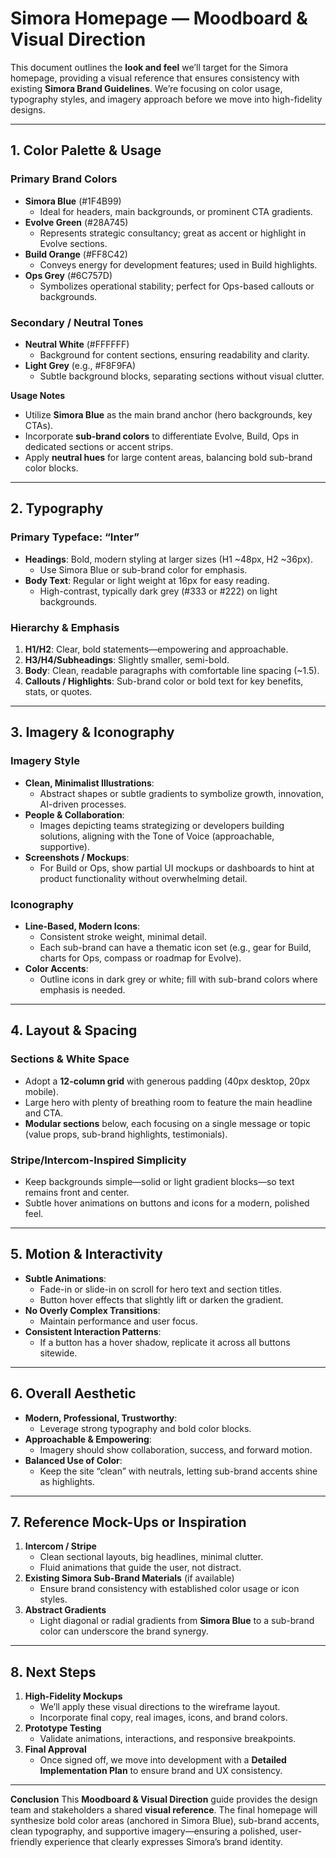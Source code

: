 # **Simora Homepage — Moodboard & Visual Direction**

This document outlines the **look and feel** we’ll target for the Simora homepage, providing a visual reference that ensures consistency with existing **Simora Brand Guidelines**. We’re focusing on color usage, typography styles, and imagery approach before we move into high-fidelity designs.

---

## 1. Color Palette & Usage

### **Primary Brand Colors**
- **Simora Blue** (#1F4B99)
  - Ideal for headers, main backgrounds, or prominent CTA gradients.
- **Evolve Green** (#28A745)
  - Represents strategic consultancy; great as accent or highlight in Evolve sections.
- **Build Orange** (#FF8C42)
  - Conveys energy for development features; used in Build highlights.
- **Ops Grey** (#6C757D)
  - Symbolizes operational stability; perfect for Ops-based callouts or backgrounds.

### **Secondary / Neutral Tones**
- **Neutral White** (#FFFFFF)
  - Background for content sections, ensuring readability and clarity.
- **Light Grey** (e.g., #F8F9FA)
  - Subtle background blocks, separating sections without visual clutter.

**Usage Notes**
- Utilize **Simora Blue** as the main brand anchor (hero backgrounds, key CTAs).
- Incorporate **sub-brand colors** to differentiate Evolve, Build, Ops in dedicated sections or accent strips.
- Apply **neutral hues** for large content areas, balancing bold sub-brand color blocks.

---

## 2. Typography

### **Primary Typeface: “Inter”**
- **Headings**: Bold, modern styling at larger sizes (H1 ~48px, H2 ~36px).
  - Use Simora Blue or sub-brand color for emphasis.
- **Body Text**: Regular or light weight at 16px for easy reading.
  - High-contrast, typically dark grey (#333 or #222) on light backgrounds.

### **Hierarchy & Emphasis**
1. **H1/H2**: Clear, bold statements—empowering and approachable.
2. **H3/H4/Subheadings**: Slightly smaller, semi-bold.
3. **Body**: Clean, readable paragraphs with comfortable line spacing (~1.5).
4. **Callouts / Highlights**: Sub-brand color or bold text for key benefits, stats, or quotes.

---

## 3. Imagery & Iconography

### **Imagery Style**
- **Clean, Minimalist Illustrations**:
  - Abstract shapes or subtle gradients to symbolize growth, innovation, AI-driven processes.
- **People & Collaboration**:
  - Images depicting teams strategizing or developers building solutions, aligning with the Tone of Voice (approachable, supportive).
- **Screenshots / Mockups**:
  - For Build or Ops, show partial UI mockups or dashboards to hint at product functionality without overwhelming detail.

### **Iconography**
- **Line-Based, Modern Icons**:
  - Consistent stroke weight, minimal detail.
  - Each sub-brand can have a thematic icon set (e.g., gear for Build, charts for Ops, compass or roadmap for Evolve).
- **Color Accents**:
  - Outline icons in dark grey or white; fill with sub-brand colors where emphasis is needed.

---

## 4. Layout & Spacing

### **Sections & White Space**
- Adopt a **12-column grid** with generous padding (40px desktop, 20px mobile).
- Large hero with plenty of breathing room to feature the main headline and CTA.
- **Modular sections** below, each focusing on a single message or topic (value props, sub-brand highlights, testimonials).

### **Stripe/Intercom-Inspired Simplicity**
- Keep backgrounds simple—solid or light gradient blocks—so text remains front and center.
- Subtle hover animations on buttons and icons for a modern, polished feel.

---

## 5. Motion & Interactivity

- **Subtle Animations**:
  - Fade-in or slide-in on scroll for hero text and section titles.
  - Button hover effects that slightly lift or darken the gradient.
- **No Overly Complex Transitions**:
  - Maintain performance and user focus.
- **Consistent Interaction Patterns**:
  - If a button has a hover shadow, replicate it across all buttons sitewide.

---

## 6. Overall Aesthetic

- **Modern, Professional, Trustworthy**:
  - Leverage strong typography and bold color blocks.
- **Approachable & Empowering**:
  - Imagery should show collaboration, success, and forward motion.
- **Balanced Use of Color**:
  - Keep the site “clean” with neutrals, letting sub-brand accents shine as highlights.

---

## 7. Reference Mock-Ups or Inspiration

1. **Intercom / Stripe**
   - Clean sectional layouts, big headlines, minimal clutter.
   - Fluid animations that guide the user, not distract.
2. **Existing Simora Sub-Brand Materials** (if available)
   - Ensure brand consistency with established color usage or icon styles.
3. **Abstract Gradients**
   - Light diagonal or radial gradients from **Simora Blue** to a sub-brand color can underscore the brand synergy.

---

## 8. Next Steps

1. **High-Fidelity Mockups**
   - We’ll apply these visual directions to the wireframe layout.
   - Incorporate final copy, real images, icons, and brand colors.
2. **Prototype Testing**
   - Validate animations, interactions, and responsive breakpoints.
3. **Final Approval**
   - Once signed off, we move into development with a **Detailed Implementation Plan** to ensure brand and UX consistency.

---

**Conclusion**
This **Moodboard & Visual Direction** guide provides the design team and stakeholders a shared **visual reference**. The final homepage will synthesize bold color areas (anchored in Simora Blue), sub-brand accents, clean typography, and supportive imagery—ensuring a polished, user-friendly experience that clearly expresses Simora’s brand identity.
